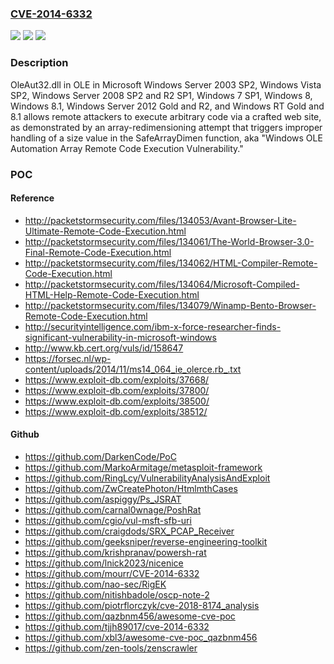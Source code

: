 ### [CVE-2014-6332](https://cve.mitre.org/cgi-bin/cvename.cgi?name=CVE-2014-6332)
![](https://img.shields.io/static/v1?label=Product&message=n%2Fa&color=blue)
![](https://img.shields.io/static/v1?label=Version&message=n%2Fa&color=blue)
![](https://img.shields.io/static/v1?label=Vulnerability&message=n%2Fa&color=brighgreen)

### Description

OleAut32.dll in OLE in Microsoft Windows Server 2003 SP2, Windows Vista SP2, Windows Server 2008 SP2 and R2 SP1, Windows 7 SP1, Windows 8, Windows 8.1, Windows Server 2012 Gold and R2, and Windows RT Gold and 8.1 allows remote attackers to execute arbitrary code via a crafted web site, as demonstrated by an array-redimensioning attempt that triggers improper handling of a size value in the SafeArrayDimen function, aka "Windows OLE Automation Array Remote Code Execution Vulnerability."

### POC

#### Reference
- http://packetstormsecurity.com/files/134053/Avant-Browser-Lite-Ultimate-Remote-Code-Execution.html
- http://packetstormsecurity.com/files/134061/The-World-Browser-3.0-Final-Remote-Code-Execution.html
- http://packetstormsecurity.com/files/134062/HTML-Compiler-Remote-Code-Execution.html
- http://packetstormsecurity.com/files/134064/Microsoft-Compiled-HTML-Help-Remote-Code-Execution.html
- http://packetstormsecurity.com/files/134079/Winamp-Bento-Browser-Remote-Code-Execution.html
- http://securityintelligence.com/ibm-x-force-researcher-finds-significant-vulnerability-in-microsoft-windows
- http://www.kb.cert.org/vuls/id/158647
- https://forsec.nl/wp-content/uploads/2014/11/ms14_064_ie_olerce.rb_.txt
- https://www.exploit-db.com/exploits/37668/
- https://www.exploit-db.com/exploits/37800/
- https://www.exploit-db.com/exploits/38500/
- https://www.exploit-db.com/exploits/38512/

#### Github
- https://github.com/DarkenCode/PoC
- https://github.com/MarkoArmitage/metasploit-framework
- https://github.com/RingLcy/VulnerabilityAnalysisAndExploit
- https://github.com/ZwCreatePhoton/HtmlmthCases
- https://github.com/aspiggy/Ps_JSRAT
- https://github.com/carnal0wnage/PoshRat
- https://github.com/cgio/vul-msft-sfb-uri
- https://github.com/craigdods/SRX_PCAP_Receiver
- https://github.com/geeksniper/reverse-engineering-toolkit
- https://github.com/krishpranav/powersh-rat
- https://github.com/lnick2023/nicenice
- https://github.com/mourr/CVE-2014-6332
- https://github.com/nao-sec/RigEK
- https://github.com/nitishbadole/oscp-note-2
- https://github.com/piotrflorczyk/cve-2018-8174_analysis
- https://github.com/qazbnm456/awesome-cve-poc
- https://github.com/tjjh89017/cve-2014-6332
- https://github.com/xbl3/awesome-cve-poc_qazbnm456
- https://github.com/zen-tools/zenscrawler

